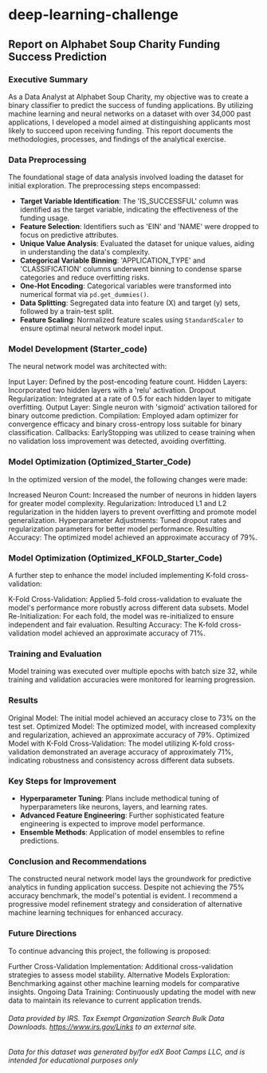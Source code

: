 # deep-learning-challenge
## Report on Alphabet Soup Charity Funding Success Prediction

### Executive Summary
As a Data Analyst at Alphabet Soup Charity, my objective was to create a binary classifier to predict the success of funding applications. By utilizing machine learning and neural networks on a dataset with over 34,000 past applications, I developed a model aimed at distinguishing applicants most likely to succeed upon receiving funding. This report documents the methodologies, processes, and findings of the analytical exercise.

### Data Preprocessing
The foundational stage of data analysis involved loading the dataset for initial exploration. The preprocessing steps encompassed:

- **Target Variable Identification**: The 'IS_SUCCESSFUL' column was identified as the target variable, indicating the effectiveness of the funding usage.
- **Feature Selection**: Identifiers such as 'EIN' and 'NAME' were dropped to focus on predictive attributes.
- **Unique Value Analysis**: Evaluated the dataset for unique values, aiding in understanding the data's complexity.
- **Categorical Variable Binning**: 'APPLICATION_TYPE' and 'CLASSIFICATION' columns underwent binning to condense sparse categories and reduce overfitting risks.
- **One-Hot Encoding**: Categorical variables were transformed into numerical format via `pd.get_dummies()`.
- **Data Splitting**: Segregated data into feature (X) and target (y) sets, followed by a train-test split.
- **Feature Scaling**: Normalized feature scales using `StandardScaler` to ensure optimal neural network model input.

### Model Development (Starter_code)
The neural network model was architected with:

Input Layer: Defined by the post-encoding feature count.
Hidden Layers: Incorporated two hidden layers with a 'relu' activation.
Dropout Regularization: Integrated at a rate of 0.5 for each hidden layer to mitigate overfitting.
Output Layer: Single neuron with 'sigmoid' activation tailored for binary outcome prediction.
Compilation: Employed adam optimizer for convergence efficacy and binary cross-entropy loss suitable for binary classification.
Callbacks: EarlyStopping was utilized to cease training when no validation loss improvement was detected, avoiding overfitting.

### Model Optimization (Optimized_Starter_Code)
In the optimized version of the model, the following changes were made:

Increased Neuron Count: Increased the number of neurons in hidden layers for greater model complexity.
Regularization: Introduced L1 and L2 regularization in the hidden layers to prevent overfitting and promote model generalization.
Hyperparameter Adjustments: Tuned dropout rates and regularization parameters for better model performance.
Resulting Accuracy: The optimized model achieved an approximate accuracy of 79%.

### Model Optimization (Optimized_KFOLD_Starter_Code)
A further step to enhance the model included implementing K-fold cross-validation:

K-Fold Cross-Validation: Applied 5-fold cross-validation to evaluate the model's performance more robustly across different data subsets.
Model Re-Initialization: For each fold, the model was re-initialized to ensure independent and fair evaluation.
Resulting Accuracy: The K-fold cross-validation model achieved an approximate accuracy of 71%.

### Training and Evaluation
Model training was executed over multiple epochs with batch size 32, while training and validation accuracies were monitored for learning progression.

### Results
Original Model: The initial model achieved an accuracy close to 73% on the test set.
Optimized Model: The optimized model, with increased complexity and regularization, achieved an approximate accuracy of 79%.
Optimized Model with K-Fold Cross-Validation: The model utilizing K-fold cross-validation demonstrated an average accuracy of approximately 71%, indicating robustness and consistency across different data subsets.

### Key Steps for Improvement
- **Hyperparameter Tuning**: Plans include methodical tuning of hyperparameters like neurons, layers, and learning rates.
- **Advanced Feature Engineering**: Further sophisticated feature engineering is expected to improve model performance.
- **Ensemble Methods**: Application of model ensembles to refine predictions.

### Conclusion and Recommendations
The constructed neural network model lays the groundwork for predictive analytics in funding application success. Despite not achieving the 75% accuracy benchmark, the model's potential is evident. I recommend a progressive model refinement strategy and consideration of alternative machine learning techniques for enhanced accuracy.

### Future Directions
To continue advancing this project, the following is proposed:

Further Cross-Validation Implementation: Additional cross-validation strategies to assess model stability.
Alternative Models Exploration: Benchmarking against other machine learning models for comparative insights.
Ongoing Data Training: Continuously updating the model with new data to maintain its relevance to current application trends.

###### Data provided by IRS. Tax Exempt Organization Search Bulk Data Downloads. https://www.irs.gov/Links to an external site.
###### Data for this dataset was generated by/for edX Boot Camps LLC, and is intended for educational purposes only

